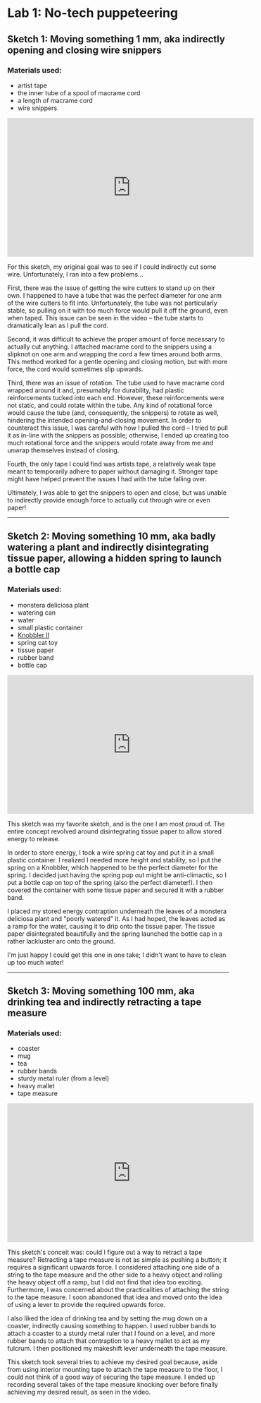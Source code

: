 # Lab 1: No-tech puppeteering

## Sketch 1: Moving something 1 mm, aka indirectly opening and closing wire snippers

### Materials used:
- artist tape
- the inner tube of a spool of macrame cord
- a length of macrame cord
- wire snippers

<iframe width="560" height="315" src="https://www.youtube.com/embed/lSInnS7HrY4" frameborder="0" allow="accelerometer; autoplay; clipboard-write; encrypted-media; gyroscope; picture-in-picture" allowfullscreen></iframe>

For this sketch, my original goal was to see if I could indirectly cut some wire.  Unfortunately, I ran into a few problems... 

First, there was the issue of getting the wire cutters to stand up on their own. I happened to have a tube that was the perfect diameter for one arm of the wire cutters to fit into. Unfortunately, the tube was not particularly stable, so pulling on it with too much force would pull it off the ground, even when taped. This issue can be seen in the video – the tube starts to dramatically lean as I pull the cord.

Second, it was difficult to achieve the proper amount of force necessary to actually cut anything. I attached macrame cord to the snippers using a slipknot on one arm and wrapping the cord a few times around both arms. This method worked for a gentle opening and closing motion, but with more force, the cord would sometimes slip upwards.

Third, there was an issue of rotation. The tube used to have macrame cord wrapped around it and, presumably for durability, had plastic reinforcements tucked into each end. However, these reinforcements were not static, and could rotate within the tube. Any kind of rotational force would cause the tube (and, consequently, the snippers) to rotate as well, hindering the intended opening-and-closing movement. In order to counteract this issue, I was careful with how I pulled the cord – I tried to pull it as in-line with the snippers as possible; otherwise, I ended up creating too much rotational force and the snippers would rotate away from me and unwrap themselves instead of closing.

Fourth, the only tape I could find was artists tape, a relatively weak tape meant to temporarily adhere to paper without damaging it. Stronger tape might have helped prevent the issues I had with the tube falling over.

Ultimately, I was able to get the snippers to open and close, but was unable to indirectly provide enough force to actually cut through wire or even paper!

---

## Sketch 2: Moving something 10 mm, aka badly watering a plant and indirectly disintegrating tissue paper, allowing a hidden spring to launch a bottle cap

### Materials used:
- monstera deliciosa plant
- watering can
- water
- small plastic container
- [Knobbler II](https://www.pressurepositive.com/the-knobbler-ii.html)
- spring cat toy
- tissue paper
- rubber band
- bottle cap

<iframe width="560" height="315" src="https://www.youtube.com/embed/yI5jTSblCf4" frameborder="0" allow="accelerometer; autoplay; clipboard-write; encrypted-media; gyroscope; picture-in-picture" allowfullscreen></iframe>

This sketch was my favorite sketch, and is the one I am most proud of. The entire concept revolved around disintegrating tissue paper to allow stored energy to release.

In order to store energy, I took a wire spring cat toy and put it in a small plastic container. I realized I needed more height and stability, so I put the spring on a Knobbler, which happened to be the perfect diameter for the spring. I decided just having the spring pop out might be anti-climactic, so I put a bottle cap on top of the spring (also the perfect diameter!). I then covered the container with some tissue paper and secured it with a rubber band.

I placed my stored energy contraption underneath the leaves of a monstera deliciosa plant and "poorly watered" it. As I had hoped, the leaves acted as a ramp for the water, causing it to drip onto the tissue paper. The tissue paper disintegrated beautifully and the spring launched the bottle cap in a rather lackluster arc onto the ground.

I'm just happy I could get this one in one take; I didn't want to have to clean up too much water!

---

## Sketch 3: Moving something 100 mm, aka drinking tea and indirectly retracting a tape measure

### Materials used:
- coaster
- mug
- tea
- rubber bands
- sturdy metal ruler (from a level)
- heavy mallet
- tape measure

<iframe width="560" height="315" src="https://www.youtube.com/embed/i0RMSCmVbho" frameborder="0" allow="accelerometer; autoplay; clipboard-write; encrypted-media; gyroscope; picture-in-picture" allowfullscreen></iframe>

This sketch's conceit was: could I figure out a way to retract a tape measure? Retracting a tape measure is not as simple as pushing a button; it requires a significant upwards force. I considered attaching one side of a string to the tape measure and the other side to a heavy object and rolling the heavy object off a ramp, but I did not find that idea too exciting. Furthermore, I was concerned about the practicalities of attaching the string to the tape measure. I soon abandoned that idea and moved onto the idea of using a lever to provide the required upwards force.

I also liked the idea of drinking tea and by setting the mug down on a coaster, indirectly causing something to happen. I used rubber bands to attach a coaster to a sturdy metal ruler that I found on a level, and more rubber bands to attach that contraption to a heavy mallet to act as my fulcrum. I then positioned my makeshift lever underneath the tape measure.

This sketch took several tries to achieve my desired goal because, aside from using interior mounting tape to attach the tape measure to the floor, I could not think of a good way of securing the tape measure. I ended up recording several takes of the tape measure knocking over before finally achieving my desired result, as seen in the video.



